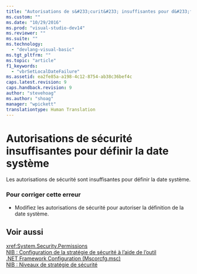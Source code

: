 ```yaml
---
title: "Autorisations de s&#233;curit&#233; insuffisantes pour d&#233;finir la date syst&#232;me | Microsoft Docs"
ms.custom: ""
ms.date: "10/29/2016"
ms.prod: "visual-studio-dev14"
ms.reviewer: ""
ms.suite: ""
ms.technology: 
  - "devlang-visual-basic"
ms.tgt_pltfrm: ""
ms.topic: "article"
f1_keywords: 
  - "vbrSetLocalDateFailure"
ms.assetid: ea2fe85a-a198-4c12-8754-ab38c36bef4c
caps.latest.revision: 9
caps.handback.revision: 9
author: "stevehoag"
ms.author: "shoag"
manager: "wpickett"
translationtype: Human Translation
---
```

# Autorisations de s&#233;curit&#233; insuffisantes pour d&#233;finir la date syst&#232;me
Les autorisations de sécurité sont insuffisantes pour définir la date système.  
  
### Pour corriger cette erreur  
  
-   Modifiez les autorisations de sécurité pour autoriser la définition de la date système.  
  
## Voir aussi  
 <xref:System.Security.Permissions>   
 [NIB : Configuration de la stratégie de sécurité à l’aide de l’outil .NET Framework Configuration \(Mscorcfg.msc\)](http://msdn.microsoft.com/fr-fr/3c6ad87f-2c88-4f7b-87e6-8228c5d09866)   
 [NIB : Niveaux de stratégie de sécurité](http://msdn.microsoft.com/fr-fr/5ebf4b78-548d-484d-b1e3-8325138b7413)